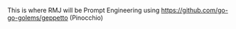This is where RMJ will be Prompt Engineering using
https://github.com/go-go-golems/geppetto (Pinocchio)



